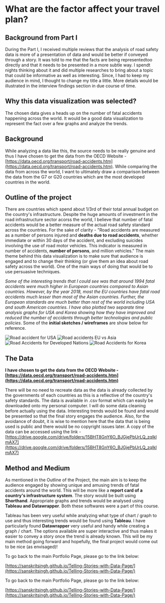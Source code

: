 # What are the factor affect your travel plan?

## Background from Part I
During the Part I, I received multiple reviews that the analysis of road safety data is more of a presentation of data and would be better if conveyed through a story. It was told to me that the facts are being representedtoo directly and that it needs to be presented in a more subtle way. I spendt nights thinking about it and did multiple researches to bring about a topic that could be informative as well as interesting. Since, I had to keep my audience in mind, I thought to change my title a little. More details would be illustrated in the interview findings section in due course of time. 


## Why this data visualization was selected?
The chosen data gives a heads up on the number of fatal accidents happening across the world. It would be a good data visualization to represent the fact over a few graphs and analyze the trends.

## Background
While analyzing a data like this, the source needs to be really genuine and thus I have chosen to get the data from the OECD Website - [https://data.oecd.org/transport/road-accidents.htm](https://data.oecd.org/transport/road-accidents.htm). While comparing the data from across the world, I want to ultimately draw a comparison between the data from the G7 or G20 countries which are the most developed countries in the world.

## Outline of the project
There are countries which spend about 1/3rd of their total annual budget on the country's infrastructure. Despite the huge amounts of investment in the road infrastructure sector acorss the world, I believe that number of fatal accidents would be a better measure of the actual road safety standard across the countries. For the sake of clarity - "Road accidents are measured as a number of persons injured and **deaths due to road accidents**, whether immediate or within 30 days of the accident, and excluding suicides involving the use of road motor vehicles. This indicator is measured in number of accidents, **number of persons**, and million vehicles." The main theme behind this data visualization is to make sure that audience is engaged and to change their thinking (or give them an idea about road safety across the world). One of the main ways of doing that would be to use persuasive techniques. 

*Some of the interesting trends that I could see was that around 1994 fatal accidents were much higher in European countries compared to Asian countries. However, by the year 2018, most the EU countries have fatal road accidents much lesser than most of the Asian countries. Further, the European standards are much better than rest of the world including USA and south American countries. I have also plotted two separate time analysis graphs for USA and Korea showing how they have improved and reduced the number of accidents through better technologies and public policies*. Some of the **initial sketches / wireframes** are show below for reference.

![Road accident for USA](https://user-images.githubusercontent.com/78463682/109402817-e6a19780-7926-11eb-8815-8802cc2400d0.jpg)
![Road accidents EU vs Asia](https://user-images.githubusercontent.com/78463682/109402819-e903f180-7926-11eb-9f6d-87fc4c7b2669.jpg)
![Road Accidents for Developed Nations](https://user-images.githubusercontent.com/78463682/109402822-e99c8800-7926-11eb-880a-1479826e6b57.jpg)
![Road Accidents for Korea](https://user-images.githubusercontent.com/78463682/109402823-eacdb500-7926-11eb-8b15-0a9807ddc0d6.jpg)

## The Data
**I have chosen to get the data from the OECD Website - [https://data.oecd.org/transport/road-accidents.htm](https://data.oecd.org/transport/road-accidents.htm)**

There will be no need to recreate data as the data is already collected by the governments of each countries as this is a reflective of the country's safety standards. The data is available in .csv format which can easily be downloaded onto my personal computer. I will do some data cleaning before actually using the data. Interesting trends would be found and would be presented so that the final story engages the audience. Also, for the avoidance of doubt, it is wise to mention here that the data that is being used is public and there would be no copyright issues later. A copy of the data can be accessed using the link - [https://drive.google.com/drive/folders/15BHT8GnY6O_BJGjePbUrLQ_zqlklmAX7](https://drive.google.com/drive/folders/15BHT8GnY6O_BJGjePbUrLQ_zqlklmAX7)

## Method and Medium
As mentioned in the Outline of the Project, the main aim is to keep the audience engaged by showing unique and amusing trends of fatal accidents around the world. This will be more like a **report card of a country's infrastructure system**. The story would be built using **Shorthand**. Appropriate graphs and trends would be analysed using **Tableau and Datawrapper**. Both these softwares were a part of this course. 

Tableau has been very useful while analyzing what type of chart / graph to use and thus interesting trends would be found using **Tableau**. I have particularly found **Datawrapper** very useful and handy while creating a graph / chart. The options available are super interactive and thus makes it easier to convey a story once the trend is already known. This will be my main method going forward and hopefully, the final project would come out to be nice (as envisaged)!


To go back to the main Portfolio Page, please go to the link below:

[https://sanskritsingh.github.io/Telling-Stories-with-Data-Page/](https://sanskritsingh.github.io/Telling-Stories-with-Data-Page/)




To go back to the main Portfolio Page, please go to the link below:

[https://sanskritsingh.github.io/Telling-Stories-with-Data-Page/](https://sanskritsingh.github.io/Telling-Stories-with-Data-Page/)
